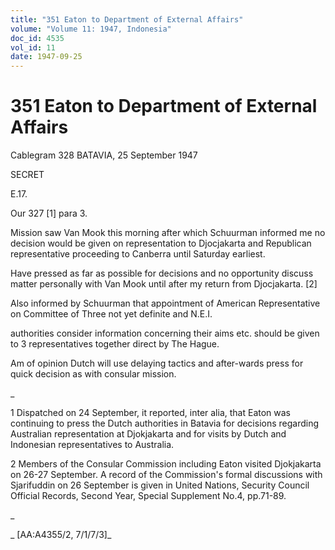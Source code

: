 ```yaml
---
title: "351 Eaton to Department of External Affairs"
volume: "Volume 11: 1947, Indonesia"
doc_id: 4535
vol_id: 11
date: 1947-09-25
---
```


# 351 Eaton to Department of External Affairs

Cablegram 328 BATAVIA, 25 September 1947

SECRET

E.17.

Our 327 [1] para 3.

Mission saw Van Mook this morning after which Schuurman informed me no decision would be given on representation to Djocjakarta and Republican representative proceeding to Canberra until Saturday earliest.

Have pressed as far as possible for decisions and no opportunity discuss matter personally with Van Mook until after my return from Djocjakarta. [2]

Also informed by Schuurman that appointment of American Representative on Committee of Three not yet definite and N.E.I.

authorities consider information concerning their aims etc. should be given to 3 representatives together direct by The Hague.

Am of opinion Dutch will use delaying tactics and after-wards press for quick decision as with consular mission.

_

1 Dispatched on 24 September, it reported, inter alia, that Eaton was continuing to press the Dutch authorities in Batavia for decisions regarding Australian representation at Djokjakarta and for visits by Dutch and Indonesian representatives to Australia.

2 Members of the Consular Commission including Eaton visited Djokjakarta on 26-27 September. A record of the Commission's formal discussions with Sjarifuddin on 26 September is given in United Nations, Security Council Official Records, Second Year, Special Supplement No.4, pp.71-89.

_

_ [AA:A4355/2, 7/1/7/3]_
